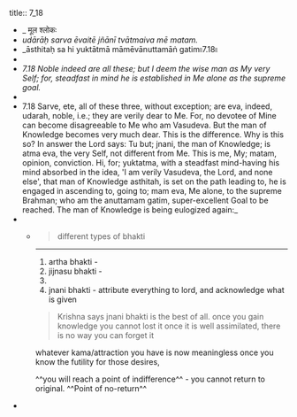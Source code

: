 title:: 7_18

- _ मूल श्लोकः
- _udārāḥ sarva ēvaitē jñānī tvātmaiva mē matam._
- _āsthitaḥ sa hi yuktātmā māmēvānuttamāṅ gatim৷৷7.18৷৷
-
- _7.18 Noble indeed are all these; but I deem the wise man as My very Self; for, steadfast in mind he is established in Me alone as the supreme goal._
-
- 7.18 Sarve, ete, all of these three, without exception; are eva, indeed, udarah, noble, i.e.; they are verily dear to Me. For, no devotee of Mine can become disagreeable to Me who am Vasudeva. But the man of Knowledge becomes very much dear. This is the difference. Why is this so? In answer the Lord says: Tu but; jnani, the man of Knowledge; is atma eva, the very Self, not different from Me. This is me, My; matam, opinion, conviction. Hi, for; yuktatma, with a steadfast mind-having his mind absorbed in the idea, 'I am verily Vasudeva, the Lord, and none else', that man of Knowledge asthitah, is set on the path leading to, he is engaged in ascending to, going to; mam eva, Me alone, to the supreme Brahman; who am the anuttamam gatim, super-excellent Goal to be reached. The man of Knowledge is being eulogized again:_
-
	- > different types of bhakti
	  ---
	  1. artha bhakti - 
	  2. jijnasu bhakti -
	  3. 
	  4. jnani bhakti - attribute everything to lord, and acknowledge what is given 
	  
	  > Krishna says jnani bhakti is the best of all.
	  once you gain knowledge you cannot lost it
	  once it is well assimilated, there is no way you can forget it
	  
	  whatever kama/attraction you have is now meaningless
	  once you know the futility for those desires, 
	  
	  ^^you will reach a point of indifference^^ - you cannot return to original. ^^Point of no-return^^
-